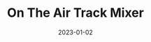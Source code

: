 ---
title: "On The Air Track Mixer"
linkTitle: "OTM"
date: 2023-01-02
weight: 2
description: >
  En beskrivelse av OTM.
---